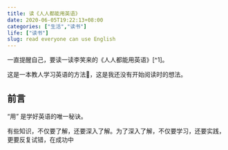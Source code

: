 ```yaml
---
title: 读《人人都能用英语》
date: 2020-06-05T19:22:13+08:00
categories: ["生活","读书"]
life: ["读书"]
slug: read everyone can use English
---
```


一直提醒自己，要读一读李笑来的《人人都能用英语》[^1]。

这是一本教人学习英语的方法📕，这是我还没有开始阅读时的想法。

## 前言

“用” 是学好英语的唯一秘诀。

有些知识，不仅要了解，还要深入了解。为了深入了解，不仅要学习，还要实践，更要反复试错，在成功中